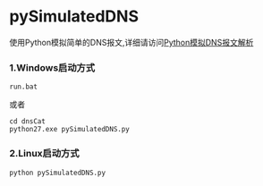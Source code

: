 # pySimulatedDNS

使用Python模拟简单的DNS报文,详细请访问[Python模拟DNS报文解析](http://iliangqunru.com/post/2017/pythonmo-ni-dnsbao-wen-jie-xi)

### 1.Windows启动方式
```
run.bat
```
或者
```
cd dnsCat
python27.exe pySimulatedDNS.py
```

### 2.Linux启动方式
```
python pySimulatedDNS.py
```
